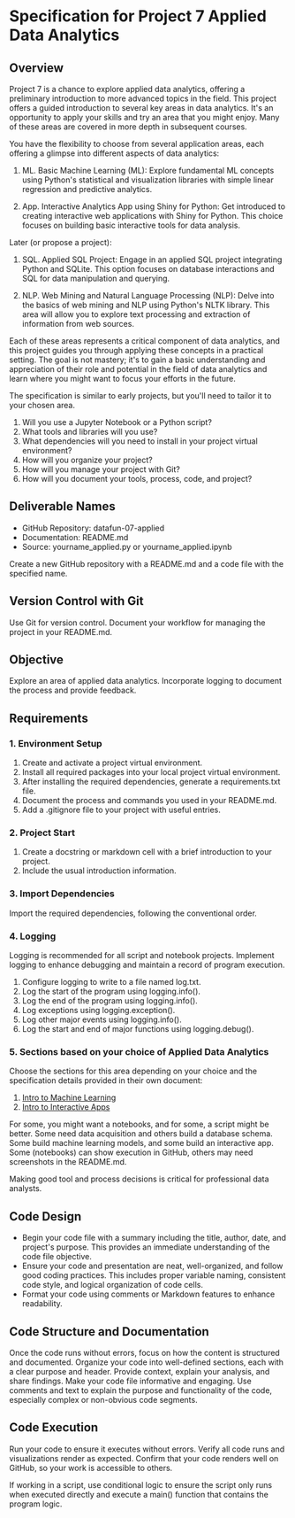 # Specification for Project 7 Applied Data Analytics

## Overview

Project 7 is a chance to explore applied data analytics, offering a preliminary introduction to more advanced topics in the field.
This project offers a guided introduction to several key areas in data analytics. It's an opportunity to apply your skills and try an area that you might enjoy.  Many of these areas are covered in more depth in subsequent courses.

You have the flexibility to choose from several application areas, each offering a glimpse into different aspects of data analytics:

1. ML. Basic Machine Learning (ML): Explore fundamental ML concepts using Python's statistical and visualization libraries with simple linear regression and predictive analytics.

1. App. Interactive Analytics App using Shiny for Python: Get introduced to creating interactive web applications with Shiny for Python. This choice focuses on building basic interactive tools for data analysis.

Later (or propose a project):

1. SQL. Applied SQL Project: Engage in an applied SQL project integrating Python and SQLite. This option focuses on database interactions and SQL for data manipulation and querying.

1. NLP. Web Mining and Natural Language Processing (NLP): Delve into the basics of web mining and NLP using Python's NLTK library. This area will allow you to explore text processing and extraction of information from web sources.

Each of these areas represents a critical component of data analytics, and this project guides you through applying these concepts in a practical setting.
The goal is not mastery; it's to gain a basic understanding and appreciation of their role and potential in the field of data analytics and learn where you might want to focus your efforts in the future.

The specification is similar to early projects, but you'll need to tailor it to your chosen area.

1. Will you use a Jupyter Notebook or a Python script?
2. What tools and libraries will you use?
3. What dependencies will you need to install in your project virtual environment?
4. How will you organize your project?
5. How will you manage your project with Git?
6. How will you document your tools, process, code, and project?

## Deliverable Names

- GitHub Repository:  datafun-07-applied
- Documentation:      README.md
- Source:             yourname_applied.py or yourname_applied.ipynb

Create a new GitHub repository with a README.md and a code file with the specified name.

## Version Control with Git

Use Git for version control.
Document your workflow for managing the project in your README.md.

## Objective

Explore an area of applied data analytics.
Incorporate logging to document the process and provide feedback.

## Requirements

### 1. Environment Setup

1. Create and activate a project virtual environment.
1. Install all required packages into your local project virtual environment.
1. After installing the required dependencies, generate a requirements.txt file.
1. Document the process and commands you used in your README.md.
1. Add a .gitignore file to your project with useful entries.

### 2. Project Start

1. Create a docstring or markdown cell with a brief introduction to your project.
1. Include the usual introduction information.

### 3. Import Dependencies

Import the required dependencies, following the conventional order.

### 4. Logging

Logging is recommended for all script and notebook projects.
Implement logging to enhance debugging and maintain a record of program execution.

1. Configure logging to write to a file named log.txt.
1. Log the start of the program using logging.info().
1. Log the end of the program using logging.info().
1. Log exceptions using logging.exception().
1. Log other major events using logging.info().
1. Log the start and end of major functions using logging.debug().

### 5. Sections based on your choice of Applied Data Analytics

Choose the sections for this area depending on your choice
and the specification details provided in their own document:

1. [Intro to Machine Learning](ML.md)
1. [Intro to Interactive Apps](APP.md)

For some, you might want a notebooks, and for some, a script might be better.
Some need data acquisition and others build a database schema.
Some build machine learning models, and some build an interactive app.
Some (notebooks) can show execution in GitHub, others may need screenshots in the README.md.

Making good tool and process decisions is critical for professional data analysts.

## Code Design

- Begin your code file with a summary including the title, author, date, and project's purpose. This provides an immediate understanding of the code file objective.
- Ensure your code and presentation are neat, well-organized, and follow good coding practices. This includes proper variable naming, consistent code style, and logical organization of code cells.
- Format your code using comments or Markdown features to enhance readability.

## Code Structure and Documentation

Once the code runs without errors, focus on how the content is structured and documented.
Organize your code into well-defined sections, each with a clear purpose and header.
Provide context, explain your analysis, and share findings.
Make your code file informative and engaging.
Use comments and text to explain the purpose and functionality of the code, especially complex or non-obvious code segments.

## Code Execution

Run your code to ensure it executes without errors.
Verify all code runs and visualizations render as expected.
Confirm that your code renders well on GitHub, so your work is accessible to others.

If working in a script, use conditional logic to ensure the script only runs
when executed directly and execute a main() function that contains the program logic.
